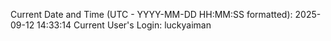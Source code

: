 Current Date and Time (UTC - YYYY-MM-DD HH:MM:SS formatted): 2025-09-12 14:33:14
Current User's Login: luckyaiman
